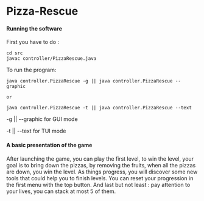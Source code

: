 # Pizza-Rescue


#### Running the software 

 First you have to do : 
 
 ```
 cd src
 javac controller/PizzaRescue.java
 ```
 
 To run the program:
 
 ```
 java controller.PizzaRescue -g || java controller.PizzaRescue --graphic
 
 or
 
 java controller.PizzaRescue -t || java controller.PizzaRescue --text
 ```

 -g || --graphic for GUI mode
 
 -t || --text for TUI mode
 
 #### A basic presentation of the game
 
 After launching the game, you can play the first level, to win the level, your goal is to bring down the pizzas, by removing the fruits, when all the pizzas are down, you win the level.
 As things progress, you will discover some new tools that could help you to finish levels.
 You can reset your progression in the first menu with the top button.
 And last but not least : pay attention to your lives, you can stack at most 5 of them.
  
